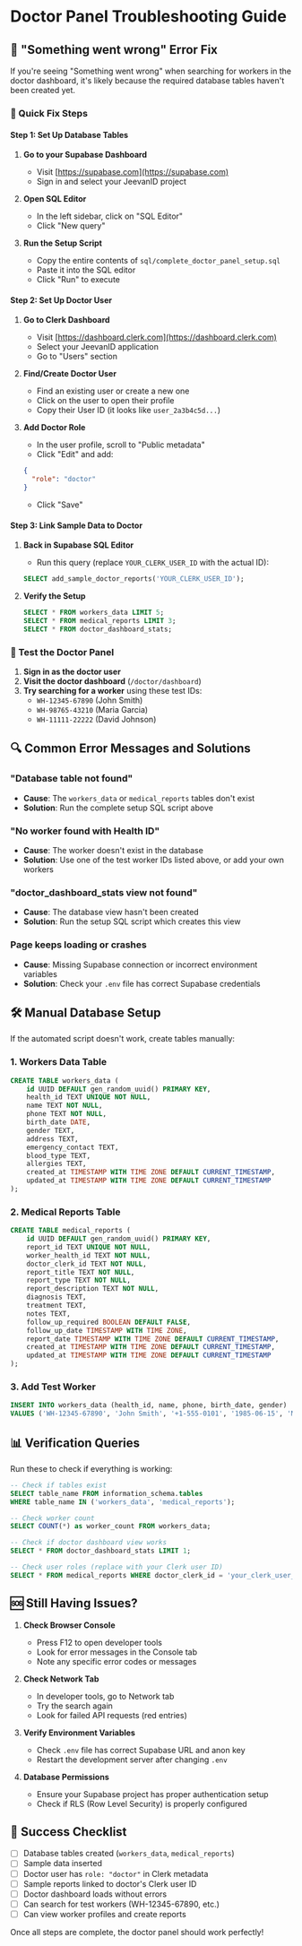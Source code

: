 ﻿# Doctor Panel Troubleshooting Guide

## 🚨 "Something went wrong" Error Fix

If you're seeing "Something went wrong" when searching for workers in the doctor dashboard, it's likely because the required database tables haven't been created yet.

### 🔧 Quick Fix Steps

#### Step 1: Set Up Database Tables

1. **Go to your Supabase Dashboard**
   - Visit [https://supabase.com](https://supabase.com)
   - Sign in and select your JeevanID project

2. **Open SQL Editor**
   - In the left sidebar, click on "SQL Editor"
   - Click "New query"

3. **Run the Setup Script**
   - Copy the entire contents of `sql/complete_doctor_panel_setup.sql`
   - Paste it into the SQL editor
   - Click "Run" to execute

#### Step 2: Set Up Doctor User

1. **Go to Clerk Dashboard**
   - Visit [https://dashboard.clerk.com](https://dashboard.clerk.com)
   - Select your JeevanID application
   - Go to "Users" section

2. **Find/Create Doctor User**
   - Find an existing user or create a new one
   - Click on the user to open their profile
   - Copy their User ID (it looks like `user_2a3b4c5d...`)

3. **Add Doctor Role**
   - In the user profile, scroll to "Public metadata"
   - Click "Edit" and add:
   ```json
   {
     "role": "doctor"
   }
   ```
   - Click "Save"

#### Step 3: Link Sample Data to Doctor

1. **Back in Supabase SQL Editor**
   - Run this query (replace `YOUR_CLERK_USER_ID` with the actual ID):
   ```sql
   SELECT add_sample_doctor_reports('YOUR_CLERK_USER_ID');
   ```

2. **Verify the Setup**
   ```sql
   SELECT * FROM workers_data LIMIT 5;
   SELECT * FROM medical_reports LIMIT 3;
   SELECT * FROM doctor_dashboard_stats;
   ```

### 🧪 Test the Doctor Panel

1. **Sign in as the doctor user**
2. **Visit the doctor dashboard** (`/doctor/dashboard`)
3. **Try searching for a worker** using these test IDs:
   - `WH-12345-67890` (John Smith)
   - `WH-98765-43210` (Maria Garcia)
   - `WH-11111-22222` (David Johnson)

## 🔍 Common Error Messages and Solutions

### "Database table not found"
- **Cause**: The `workers_data` or `medical_reports` tables don't exist
- **Solution**: Run the complete setup SQL script above

### "No worker found with Health ID"
- **Cause**: The worker doesn't exist in the database
- **Solution**: Use one of the test worker IDs listed above, or add your own workers

### "doctor_dashboard_stats view not found"
- **Cause**: The database view hasn't been created
- **Solution**: Run the setup SQL script which creates this view

### Page keeps loading or crashes
- **Cause**: Missing Supabase connection or incorrect environment variables
- **Solution**: Check your `.env` file has correct Supabase credentials

## 🛠️ Manual Database Setup

If the automated script doesn't work, create tables manually:

### 1. Workers Data Table
```sql
CREATE TABLE workers_data (
    id UUID DEFAULT gen_random_uuid() PRIMARY KEY,
    health_id TEXT UNIQUE NOT NULL,
    name TEXT NOT NULL,
    phone TEXT NOT NULL,
    birth_date DATE,
    gender TEXT,
    address TEXT,
    emergency_contact TEXT,
    blood_type TEXT,
    allergies TEXT,
    created_at TIMESTAMP WITH TIME ZONE DEFAULT CURRENT_TIMESTAMP,
    updated_at TIMESTAMP WITH TIME ZONE DEFAULT CURRENT_TIMESTAMP
);
```

### 2. Medical Reports Table
```sql
CREATE TABLE medical_reports (
    id UUID DEFAULT gen_random_uuid() PRIMARY KEY,
    report_id TEXT UNIQUE NOT NULL,
    worker_health_id TEXT NOT NULL,
    doctor_clerk_id TEXT NOT NULL,
    report_title TEXT NOT NULL,
    report_type TEXT NOT NULL,
    report_description TEXT NOT NULL,
    diagnosis TEXT,
    treatment TEXT,
    notes TEXT,
    follow_up_required BOOLEAN DEFAULT FALSE,
    follow_up_date TIMESTAMP WITH TIME ZONE,
    report_date TIMESTAMP WITH TIME ZONE DEFAULT CURRENT_TIMESTAMP,
    created_at TIMESTAMP WITH TIME ZONE DEFAULT CURRENT_TIMESTAMP,
    updated_at TIMESTAMP WITH TIME ZONE DEFAULT CURRENT_TIMESTAMP
);
```

### 3. Add Test Worker
```sql
INSERT INTO workers_data (health_id, name, phone, birth_date, gender) 
VALUES ('WH-12345-67890', 'John Smith', '+1-555-0101', '1985-06-15', 'Male');
```

## 📊 Verification Queries

Run these to check if everything is working:

```sql
-- Check if tables exist
SELECT table_name FROM information_schema.tables 
WHERE table_name IN ('workers_data', 'medical_reports');

-- Check worker count
SELECT COUNT(*) as worker_count FROM workers_data;

-- Check if doctor dashboard view works
SELECT * FROM doctor_dashboard_stats LIMIT 1;

-- Check user roles (replace with your Clerk user ID)
SELECT * FROM medical_reports WHERE doctor_clerk_id = 'your_clerk_user_id';
```

## 🆘 Still Having Issues?

1. **Check Browser Console**
   - Press F12 to open developer tools
   - Look for error messages in the Console tab
   - Note any specific error codes or messages

2. **Check Network Tab**
   - In developer tools, go to Network tab
   - Try the search again
   - Look for failed API requests (red entries)

3. **Verify Environment Variables**
   - Check `.env` file has correct Supabase URL and anon key
   - Restart the development server after changing `.env`

4. **Database Permissions**
   - Ensure your Supabase project has proper authentication setup
   - Check if RLS (Row Level Security) is properly configured

## 🎯 Success Checklist

- [ ] Database tables created (`workers_data`, `medical_reports`)
- [ ] Sample data inserted
- [ ] Doctor user has `role: "doctor"` in Clerk metadata
- [ ] Sample reports linked to doctor's Clerk user ID
- [ ] Doctor dashboard loads without errors
- [ ] Can search for test workers (WH-12345-67890, etc.)
- [ ] Can view worker profiles and create reports

Once all steps are complete, the doctor panel should work perfectly!